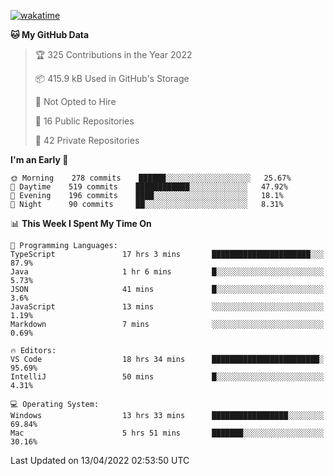 [![wakatime](https://wakatime.com/badge/user/3197b83e-6378-4139-a5bf-c32f17f5324e.svg "Since August 16 2020")](https://wakatime.com/@3197b83e-6378-4139-a5bf-c32f17f5324e)
<!--START_SECTION:waka-->
**🐱 My GitHub Data** 

> 🏆 325 Contributions in the Year 2022
 > 
> 📦 415.9 kB Used in GitHub's Storage 
 > 
> 🚫 Not Opted to Hire
 > 
> 📜 16 Public Repositories 
 > 
> 🔑 42 Private Repositories  
 > 
**I'm an Early 🐤** 

```text
🌞 Morning    278 commits    ██████░░░░░░░░░░░░░░░░░░░   25.67% 
🌆 Daytime    519 commits    ████████████░░░░░░░░░░░░░   47.92% 
🌃 Evening    196 commits    ████░░░░░░░░░░░░░░░░░░░░░   18.1% 
🌙 Night      90 commits     ██░░░░░░░░░░░░░░░░░░░░░░░   8.31%

```


📊 **This Week I Spent My Time On** 

```text
💬 Programming Languages: 
TypeScript               17 hrs 3 mins       ██████████████████████░░░   87.9% 
Java                     1 hr 6 mins         █░░░░░░░░░░░░░░░░░░░░░░░░   5.73% 
JSON                     41 mins             █░░░░░░░░░░░░░░░░░░░░░░░░   3.6% 
JavaScript               13 mins             ░░░░░░░░░░░░░░░░░░░░░░░░░   1.19% 
Markdown                 7 mins              ░░░░░░░░░░░░░░░░░░░░░░░░░   0.69%

🔥 Editors: 
VS Code                  18 hrs 34 mins      ████████████████████████░   95.69% 
IntelliJ                 50 mins             █░░░░░░░░░░░░░░░░░░░░░░░░   4.31%

💻 Operating System: 
Windows                  13 hrs 33 mins      █████████████████░░░░░░░░   69.84% 
Mac                      5 hrs 51 mins       ███████░░░░░░░░░░░░░░░░░░   30.16%

```


 Last Updated on 13/04/2022 02:53:50 UTC
<!--END_SECTION:waka-->


